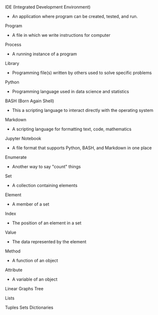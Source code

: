IDE (Integrated Development Environment) 
- An application where program can be created, tested, and run.

Program
- A file in which we write instructions for computer

Process
- A running instance of a program

Library
- Programming file(s) written by others used to solve specific problems

Python
- Programming language used in data science and statistics

BASH (Born Again Shell)
- This a scripting language to interact directly with the operating system

Markdown
- A scripting language for formatting text, code, mathematics

Jupyter Notebook
- A file format that supports Python, BASH, and Markdown in one place

Enumerate
- Another way to say "count" things

Set
- A collection containing elements

Element
- A member of a set

Index
- The position of an element in a set

Value
- The data represented by the element


Method
- A function of an object

Attribute
- A variable of an object






Linear
Graphs
    Tree



Lists

Tuples
Sets
Dictionaries